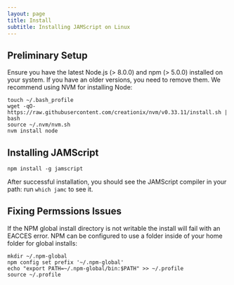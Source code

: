 ```yaml
---
layout: page
title: Install
subtitle: Installing JAMScript on Linux
---
```


## Preliminary Setup

Ensure you have the latest Node.js (> 8.0.0) and npm (> 5.0.0) installed on your system.
If you have an older versions, you need to remove them.
We recommend using NVM for installing Node:

```shell
touch ~/.bash_profile
wget -qO- https://raw.githubusercontent.com/creationix/nvm/v0.33.11/install.sh | bash
source ~/.nvm/nvm.sh
nvm install node
```


## Installing JAMScript

```shell
npm install -g jamscript
```

After successful installation, you should see the JAMScript compiler in your path: run `which jamc` to see it.

## Fixing Permssions Issues
If the NPM global install directory is not writable the install will fail with an EACCES error.
NPM can be configured to use a folder inside of your home folder for global installs:

```shell
mkdir ~/.npm-global
npm config set prefix '~/.npm-global'
echo "export PATH=~/.npm-global/bin:$PATH" >> ~/.profile
source ~/.profile
```

